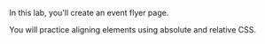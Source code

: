 In this lab, you'll create an event flyer page.

You will practice aligning elements using absolute and relative CSS.